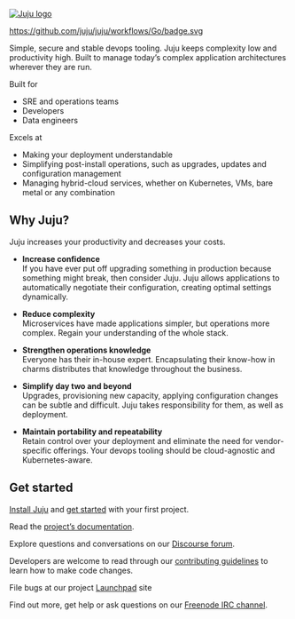 [![Juju logo](doc/juju-logo.png?raw=true)](https://jujucharms.com/)

https://github.com/juju/juju/workflows/Go/badge.svg

Simple, secure and stable devops tooling. 
Juju keeps complexity low and productivity high. 
Built to manage today’s complex application architectures wherever they are run.
 
Built for
- SRE and operations teams
- Developers
- Data engineers

Excels at
- Making your deployment understandable 
- Simplifying post-install operations, such as upgrades, updates and configuration management
- Managing hybrid-cloud services, whether on Kubernetes, VMs, bare metal or any combination

## Why Juju?

Juju increases your productivity and decreases your costs.

- **Increase confidence**  
 If you have ever put off upgrading something in production because something might break, then consider Juju.
 Juju allows applications to automatically negotiate their configuration, creating optimal settings dynamically.


- **Reduce complexity**  
 Microservices have made applications simpler, but operations more complex.
 Regain your understanding of the whole stack.


- **Strengthen operations knowledge**  
 Everyone has their in-house expert.
 Encapsulating their know-how in charms distributes that knowledge throughout the business.


- **Simplify day two and beyond**  
 Upgrades, provisioning new capacity, applying configuration changes can be subtle and difficult.
 Juju takes responsibility for them, as well as deployment.


 - **Maintain portability and repeatability**  
 Retain control over your deployment and eliminate the need for vendor-specific offerings.
 Your devops tooling should be cloud-agnostic and Kubernetes-aware.


## Get started

[Install Juju][] and [get started][] with your first project.

Read the [project’s documentation](https://jaas.ai/docs).

Explore questions and conversations on our [Discourse forum](https://jaas.ai/docs).

Developers are welcome to read through our [contributing guidelines](CONTRIBUTING.md) to learn how to make code changes.

File bugs at our project [Launchpad](https://bugs.launchpad.net/juju/+filebug) site

Find out more, get help or ask questions on our [Freenode IRC channel](https://discourse.jujucharms.com/).

  [Install Juju]: https://jaas.ai/docs/install
  [get started]: https://jaas.ai/docs/getting-started
